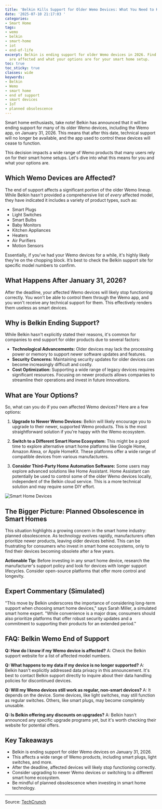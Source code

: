 ```yaml
---
title: 'Belkin Kills Support for Older Wemo Devices: What You Need to Know'
date: '2025-07-10 21:17:03 '
categories:
- Smart Home
tags:
- wemo
- belkin
- smart-home
- iot
- end-of-life
excerpt: Belkin is ending support for older Wemo devices in 2026. Find out which devices
  are affected and what your options are for your smart home setup.
toc: true
toc_sticky: true
classes: wide
keywords:
- Belkin
- Wemo
- smart home
- end of support
- smart devices
- IoT
- planned obsolescence
---
```


Smart home enthusiasts, take note! Belkin has announced that it will be ending support for many of its older Wemo devices, including the Wemo app, on January 31, 2026. This means that after this date, technical support will no longer be available, and the app used to control these devices will cease to function.

This decision impacts a wide range of Wemo products that many users rely on for their smart home setups. Let's dive into what this means for you and what your options are.

## Which Wemo Devices are Affected?

The end of support affects a significant portion of the older Wemo lineup. While Belkin hasn't provided a comprehensive list of *every* affected model, they have indicated it includes a variety of product types, such as:

*   Smart Plugs
*   Light Switches
*   Smart Bulbs
*   Baby Monitors
*   Kitchen Appliances
*   Heaters
*   Air Purifiers
*   Motion Sensors

Essentially, if you've had your Wemo devices for a while, it's highly likely they're on the chopping block. It’s best to check the Belkin support site for specific model numbers to confirm.

## What Happens After January 31, 2026?

After the deadline, your affected Wemo devices will likely stop functioning correctly. You won't be able to control them through the Wemo app, and you won't receive any technical support for them. This effectively renders them useless as smart devices.

## Why is Belkin Ending Support?

While Belkin hasn't explicitly stated their reasons, it's common for companies to end support for older products due to several factors:

*   **Technological Advancements:** Older devices may lack the processing power or memory to support newer software updates and features.
*   **Security Concerns:** Maintaining security updates for older devices can become increasingly difficult and costly.
*   **Cost Optimization:** Supporting a wide range of legacy devices requires significant resources. Focusing on newer products allows companies to streamline their operations and invest in future innovations.

## What are Your Options?

So, what can you do if you own affected Wemo devices? Here are a few options:

1.  **Upgrade to Newer Wemo Devices:** Belkin will likely encourage you to upgrade to their newer, supported Wemo products. This is the most straightforward solution if you're happy with the Wemo ecosystem.

2.  **Switch to a Different Smart Home Ecosystem:** This might be a good time to explore alternative smart home platforms like Google Home, Amazon Alexa, or Apple HomeKit. These platforms offer a wide range of compatible devices from various manufacturers.

3.  **Consider Third-Party Home Automation Software:** Some users may explore advanced solutions like Home Assistant. Home Assistant can potentially be used to control some of the older Wemo devices locally, independent of the Belkin cloud service. This is a more technical solution and may require some DIY effort.

   ![Smart Home Devices](https://via.placeholder.com/600x400)

## The Bigger Picture: Planned Obsolescence in Smart Homes

This situation highlights a growing concern in the smart home industry: planned obsolescence. As technology evolves rapidly, manufacturers often prioritize newer products, leaving older devices behind. This can be frustrating for consumers who invest in smart home ecosystems, only to find their devices becoming obsolete after a few years.

**Actionable Tip:** Before investing in any smart home device, research the manufacturer's support policy and look for devices with longer support lifecycles. Consider open-source platforms that offer more control and longevity.

## Expert Commentary (Simulated)

"This move by Belkin underscores the importance of considering long-term support when choosing smart home devices," says Sarah Miller, a simulated smart home expert. "While convenience is a major draw, consumers should also prioritize platforms that offer robust security updates and a commitment to supporting their products for an extended period."

## FAQ: Belkin Wemo End of Support

**Q: How do I know if my Wemo device is affected?**
A: Check the Belkin support website for a list of affected model numbers.

**Q: What happens to my data if my device is no longer supported?**
A: Belkin hasn't explicitly addressed data privacy in this announcement. It's best to contact Belkin support directly to inquire about their data handling policies for discontinued devices.

**Q: Will my Wemo devices still work as regular, non-smart devices?**
A: It depends on the device. Some devices, like light switches, may still function as regular switches. Others, like smart plugs, may become completely unusable.

**Q: Is Belkin offering any discounts on upgrades?**
A: Belkin hasn't announced any specific upgrade programs yet, but it's worth checking their website for potential offers.

## Key Takeaways

*   Belkin is ending support for older Wemo devices on January 31, 2026.
*   This affects a wide range of Wemo products, including smart plugs, light switches, and more.
*   After the deadline, affected devices will likely stop functioning correctly.
*   Consider upgrading to newer Wemo devices or switching to a different smart home ecosystem.
*   Be mindful of planned obsolescence when investing in smart home technology.

---

Source: [TechCrunch](https://techcrunch.com/2025/07/10/belkin-ends-support-for-most-wemo-devices-and-its-wemo-app/)